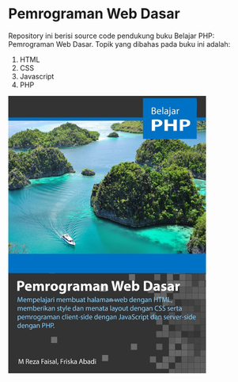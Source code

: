 # Pemrograman Web Dasar
Repository ini berisi source code pendukung buku Belajar PHP: Pemrograman Web Dasar.
Topik yang dibahas pada buku ini adalah:
1. HTML
2. CSS
3. Javascript
4. PHP

<img src="https://github.com/rezafaisal/PemrogramanWebDasar/blob/master/images/cover-ver2.jpg" width="400" />

